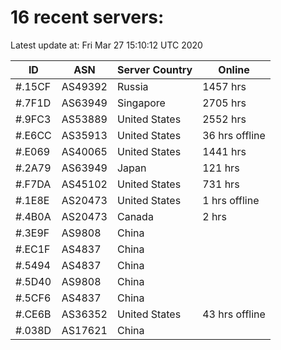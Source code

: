 # 16 recent servers:

Latest update at: Fri Mar 27 15:10:12 UTC 2020

| ID | ASN | Server Country | Online |
| -- | --- | -------------- | ------ |
| #.15CF | AS49392 | Russia | 1457 hrs |
| #.7F1D | AS63949 | Singapore | 2705 hrs |
| #.9FC3 | AS53889 | United States | 2552 hrs |
| #.E6CC | AS35913 | United States | 36 hrs offline |
| #.E069 | AS40065 | United States | 1441 hrs |
| #.2A79 | AS63949 | Japan | 121 hrs |
| #.F7DA | AS45102 | United States | 731 hrs |
| #.1E8E | AS20473 | United States | 1 hrs offline |
| #.4B0A | AS20473 | Canada | 2 hrs |
| #.3E9F | AS9808 | China | |
| #.EC1F | AS4837 | China | |
| #.5494 | AS4837 | China | |
| #.5D40 | AS9808 | China | |
| #.5CF6 | AS4837 | China | |
| #.CE6B | AS36352 | United States | 43 hrs offline |
| #.038D | AS17621 | China | |

